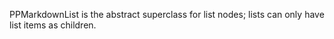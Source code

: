 PPMarkdownList is the abstract superclass for list nodes; lists can only have list items as children.